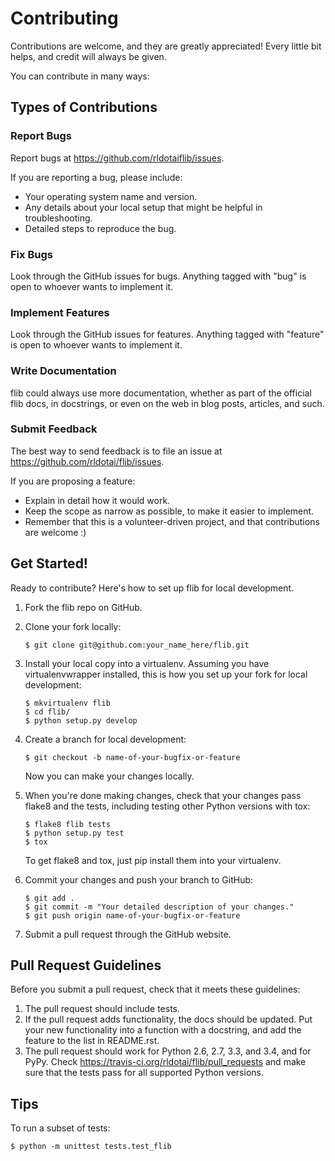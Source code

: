 Contributing
============

Contributions are welcome, and they are greatly appreciated! Every little bit helps, and credit will always be given.

You can contribute in many ways:

Types of Contributions
----------------------

### Report Bugs

Report bugs at <https://github.com/rldotaiflib/issues>.

If you are reporting a bug, please include:

-   Your operating system name and version.
-   Any details about your local setup that might be helpful in troubleshooting.
-   Detailed steps to reproduce the bug.

### Fix Bugs

Look through the GitHub issues for bugs. Anything tagged with "bug" is open to whoever wants to implement it.

### Implement Features

Look through the GitHub issues for features. Anything tagged with "feature" is open to whoever wants to implement it.

### Write Documentation

flib could always use more documentation, whether as part of the official flib docs, in docstrings, or even on the web in blog posts, articles, and such.

### Submit Feedback

The best way to send feedback is to file an issue at <https://github.com/rldotai/flib/issues>.

If you are proposing a feature:

-   Explain in detail how it would work.
-   Keep the scope as narrow as possible, to make it easier to implement.
-   Remember that this is a volunteer-driven project, and that contributions are welcome :)

Get Started!
------------

Ready to contribute? Here's how to set up flib for local development.

1.  Fork the flib repo on GitHub.
2.  Clone your fork locally:

        $ git clone git@github.com:your_name_here/flib.git

3.  Install your local copy into a virtualenv. Assuming you have virtualenvwrapper installed, this is how you set up your fork for local development:

        $ mkvirtualenv flib
        $ cd flib/
        $ python setup.py develop

4.  Create a branch for local development:

        $ git checkout -b name-of-your-bugfix-or-feature

    Now you can make your changes locally.

5.  When you're done making changes, check that your changes pass flake8 and the tests, including testing other Python versions with tox:

        $ flake8 flib tests
        $ python setup.py test
        $ tox

    To get flake8 and tox, just pip install them into your virtualenv.

6.  Commit your changes and push your branch to GitHub:

        $ git add .
        $ git commit -m "Your detailed description of your changes."
        $ git push origin name-of-your-bugfix-or-feature

7.  Submit a pull request through the GitHub website.

Pull Request Guidelines
-----------------------

Before you submit a pull request, check that it meets these guidelines:

1.  The pull request should include tests.
2.  If the pull request adds functionality, the docs should be updated. Put your new functionality into a function with a docstring, and add the feature to the list in README.rst.
3.  The pull request should work for Python 2.6, 2.7, 3.3, and 3.4, and for PyPy. Check <https://travis-ci.org/rldotai/flib/pull_requests> and make sure that the tests pass for all supported Python versions.

Tips
----

To run a subset of tests:

    $ python -m unittest tests.test_flib
